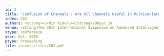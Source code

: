 ```yaml
---
id: 2
title: 'Confusion of Channels : Are All Channels Useful in Multivariate Time Series Forecasting?'
index: C02
authors: <strong><u>Min Kim</u></strong>/Ohyun Jo
venue: <strong>The 26th International Symposium on Advanced Intelligent Systems (ISIS 2025)</strong>
vtype: conference
year: Oct. 2025
ptype: Proceeding
file: /assets/files/C02.pdf
---
```


